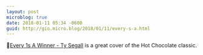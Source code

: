 ```yaml
---
layout: post
microblog: true
date: 2018-01-11 05:34 -0600
guid: http://gio.micro.blog/2018/01/11/every-s-a.html
---
```

🎵[Every 1s A Winner - Ty Segall](https://itunes.apple.com/us/album/every-1s-a-winner/1318412439?i=1318412572) is a great cover of the Hot Chocolate classic.
